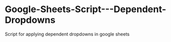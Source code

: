 # Google-Sheets-Script---Dependent-Dropdowns
Script for applying dependent dropdowns in google sheets
